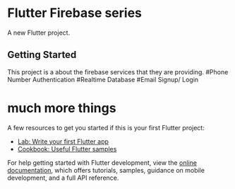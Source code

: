 # Flutter Firebase series

A new Flutter project.

## Getting Started

This project is a about the firebase services that they are providing.
#Phone Number Authentication
#Realtime Database
#Email Signup/ Login
# much more things 


A few resources to get you started if this is your first Flutter project:

- [Lab: Write your first Flutter app](https://docs.flutter.dev/get-started/codelab)
- [Cookbook: Useful Flutter samples](https://docs.flutter.dev/cookbook)

For help getting started with Flutter development, view the
[online documentation](https://docs.flutter.dev/), which offers tutorials,
samples, guidance on mobile development, and a full API reference.

